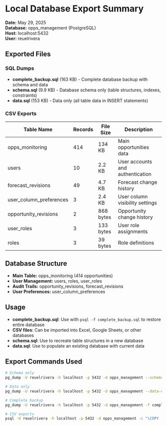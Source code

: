 # Local Database Export Summary
**Date:** May 29, 2025  
**Database:** opps_management (PostgreSQL)  
**Host:** localhost:5432  
**User:** reuelrivera

## Exported Files

### SQL Dumps
- **complete_backup.sql** (163 KB) - Complete database backup with schema and data
- **schema.sql** (9.9 KB) - Database schema only (table structures, indexes, constraints)
- **data.sql** (153 KB) - Data only (all table data in INSERT statements)

### CSV Exports
| Table Name | Records | File Size | Description |
|------------|---------|-----------|-------------|
| opps_monitoring | 414 | 134 KB | Main opportunities data |
| users | 10 | 2.2 KB | User accounts and authentication |
| forecast_revisions | 49 | 4.7 KB | Forecast change history |
| user_column_preferences | 3 | 2.4 KB | User column visibility settings |
| opportunity_revisions | 2 | 868 bytes | Opportunity change history |
| user_roles | 3 | 133 bytes | User role assignments |
| roles | 3 | 39 bytes | Role definitions |

## Database Structure
- **Main Table:** opps_monitoring (414 opportunities)
- **User Management:** users, roles, user_roles
- **Audit Trails:** opportunity_revisions, forecast_revisions
- **User Preferences:** user_column_preferences

## Usage
- **complete_backup.sql**: Use with `psql -f complete_backup.sql` to restore entire database
- **CSV files**: Can be imported into Excel, Google Sheets, or other databases
- **schema.sql**: Use to recreate table structures in a new database
- **data.sql**: Use to populate an existing database with current data

## Export Commands Used
```bash
# Schema only
pg_dump -U reuelrivera -h localhost -p 5432 -d opps_management --schema-only -f schema.sql

# Data only
pg_dump -U reuelrivera -h localhost -p 5432 -d opps_management --data-only -f data.sql

# Complete backup
pg_dump -U reuelrivera -h localhost -p 5432 -d opps_management -f complete_backup.sql

# CSV exports
psql -U reuelrivera -h localhost -p 5432 -d opps_management -c "\COPY [table_name] TO '[table_name].csv' CSV HEADER;"
```
